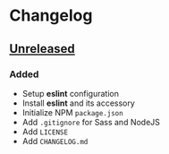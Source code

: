 # Changelog

## [Unreleased]

### Added

-   Setup **eslint** configuration
-   Install **eslint** and its accessory
-   Initialize NPM `package.json`
-   Add `.gitignore` for Sass and NodeJS
-   Add `LICENSE`
-   Add `CHANGELOG.md`

[Unreleased]: https://github.com/snakeneedy/template-website/compare/master...develop
